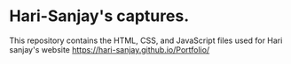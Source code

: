 # Hari-Sanjay's captures.
This repository contains the HTML, CSS, and JavaScript files used for Hari sanjay's website https://hari-sanjay.github.io/Portfolio/
